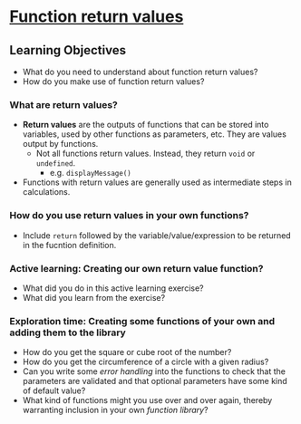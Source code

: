 # [Function return values](https://developer.mozilla.org/en-US/docs/Learn/JavaScript/Building_blocks/Return_values)

## Learning Objectives

- What do you need to understand about function return values?
- How do you make use of function return values?

### What are return values? 
- **Return values** are the outputs of functions that can be stored into variables, used by other functions as parameters, etc. They are values output by functions. 
    -  Not all functions return values. Instead, they return `void` or `undefined`. 
        - e.g. `displayMessage()`
- Functions with return values are generally used as intermediate steps in calculations. 

### How do you use return values in your own functions? 
- Include `return` followed by the variable/value/expression to be returned in the fucntion definition. 

### Active learning: Creating our own return value function? 
- What did you do in this active learning exercise? 
- What did you learn from the exercise? 

### Exploration time: Creating some functions of your own and adding them to the library
- How do you get the square or cube root of the number? 
- How do you get the circumference of a circle with a given radius? 
- Can you write some *error handling* into the functions to check that the parameters are validated and that optional parameters have some kind of default value? 
- What kind of functions might you use over and over again, thereby warranting inclusion in your own *function library*? 

